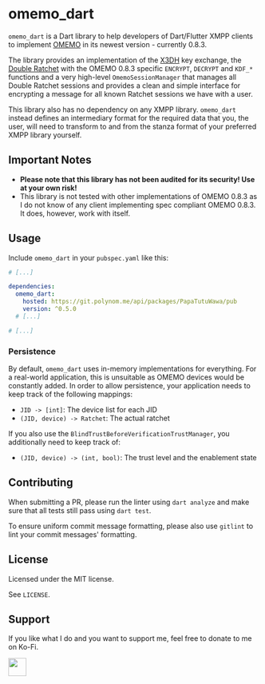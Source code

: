 # omemo_dart

`omemo_dart` is a Dart library to help developers of Dart/Flutter XMPP clients to implement
[OMEMO](https://xmpp.org/extensions/xep-0384.html) in its newest version - currently 0.8.3.

The library provides an implementation of the [X3DH](https://signal.org/docs/specifications/x3dh/)
key exchange, the [Double Ratchet](https://signal.org/docs/specifications/doubleratchet/) with
the OMEMO 0.8.3 specific `ENCRYPT`, `DECRYPT` and `KDF_*` functions and a very high-level
`OmemoSessionManager` that manages all Double Ratchet sessions and provides a clean and simple
interface for encrypting a message for all known Ratchet sessions we have with a user.

This library also has no dependency on any XMPP library. `omemo_dart` instead defines an
intermediary format for the required data that you, the user, will need to transform to and from
the stanza format of your preferred XMPP library yourself.

## Important Notes

- **Please note that this library has not been audited for its security! Use at your own risk!**
- This library is not tested with other implementations of OMEMO 0.8.3 as I do not know of any client implementing spec compliant OMEMO 0.8.3. It does, however, work with itself.

## Usage

Include `omemo_dart` in your `pubspec.yaml` like this:

```yaml
# [...]

dependencies:
  omemo_dart:
    hosted: https://git.polynom.me/api/packages/PapaTutuWawa/pub
    version: ^0.5.0
  # [...]

# [...]
```

### Persistence

By default, `omemo_dart` uses in-memory implementations for everything. For a real-world application, this is unsuitable as OMEMO devices would be constantly added.
In order to allow persistence, your application needs to keep track of the following mappings:

- `JID -> [int]`: The device list for each JID
- `(JID, device) -> Ratchet`: The actual ratchet

If you also use the `BlindTrustBeforeVerificationTrustManager`, you additionally need to keep track of:

- `(JID, device) -> (int, bool)`: The trust level and the enablement state

## Contributing

When submitting a PR, please run the linter using `dart analyze` and make sure that all
tests still pass using `dart test`.

To ensure uniform commit message formatting, please also use `gitlint` to lint your commit
messages' formatting.

## License

Licensed under the MIT license.

See `LICENSE`.

## Support

If you like what I do and you want to support me, feel free to donate to me on Ko-Fi.

[<img src="https://codeberg.org/moxxy/moxxyv2/raw/branch/master/assets/repo/kofi.png" height="36" style="height: 36px; border: 0px;"></img>](https://ko-fi.com/papatutuwawa)

